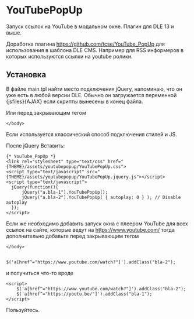 # YouTubePopUp
Запуск ссылок на YouTube в модальном окне. Плагин для DLE 13 и выше.

Доработка плагина https://github.com/tcse/YouTube_PopUp для использования в шаблона DLE CMS. Например для RSS информеров в которых используются ссылки на youtube ролики.

## Установка

В файле main.tpl найти место подключения jQuery, напоминаю, что он уже есть в любой версии DLE. 
Обычно он загружается переменной {jsfiles}{AJAX} если скрипты вынесены в конец файла.

Или перед закрывающим тегом

    </body>


Если используется классический способ подключения стилей и JS.

После jQuery Вставить:


    {* YouTube_PopUp *}
    <link rel="stylesheet" type="text/css" href="{THEME}/assets/youtubepopup/YouTubePopUp.css">
    <script type="text/javascript" src="{THEME}/assets/youtubepopup/YouTubePopUp.jquery.js"></script>
    <script type="text/javascript">
      jQuery(function(){
          jQuery("a.bla-1").YouTubePopUp();
          jQuery("a.bla-2").YouTubePopUp( { autoplay: 0 } ); // Disable autoplay
      });
    </script>



Если же необходимо добавить запуск окна с плеером YouTube для всех ссылок на сайте, которые ведут на https://www.youtube.com/ тогда дополнительно добавьте перед закрывающим тегом

    </body>


    $('a[href^="https://www.youtube.com/watch?"]').addClass("bla-2");

и получиться что-то вроде


    <script>
        $('a[href^="https://www.youtube.com/watch?"]').addClass("bla-2");
        $('a[href^="https://youtu.be/"]').addClass("bla-1");
    </script>


Пользуйтесь.
